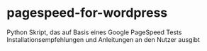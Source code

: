 # pagespeed-for-wordpress
Python Skript, das auf Basis eines Google PageSpeed Tests Installationsempfehlungen und Anleitungen an den Nutzer ausgibt

